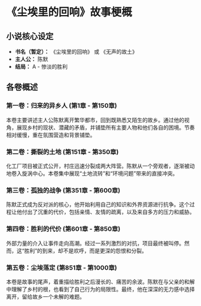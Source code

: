 # 《尘埃里的回响》故事梗概

## 小说核心设定

*   **书名（暂定）：** 《尘埃里的回响》 或 《无声的故土》
*   **主人公：** 陈默
*   **结局：** A - 惨淡的胜利

## 各卷概述

### 第一卷：归来的异乡人 (第1章 - 第150章)
本卷主要讲述主人公陈默离开繁华都市，回到既熟悉又陌生的故乡。通过他的视角，展现乡村的现状、潜藏的矛盾，并铺垫所有主要人物和他们各自的困境。节奏相对缓慢，重在氛围营造和背景铺垫。

### 第二卷：撕裂的土地 (第151章 - 第350章)
化工厂项目被正式公开，村庄迅速分裂成两大阵营。陈默从一个旁观者，逐渐被动地卷入旋涡中心。本卷集中展现“土地流转”和“环境问题”带来的直接冲突。

### 第三卷：孤独的战争 (第351章 - 第600章)
陈默正式成为反对派的核心，他开始利用自己的知识和外界资源进行抗争。这个过程让他付出了沉重的代价，包括亲情、友情的疏离，以及来自多方的压力和威胁。

### 第四卷：胜利的代价 (第601章 - 第850章)
外部力量的介入让事件走向高潮。经过一系列激烈的对抗，项目最终被叫停。然而，这“胜利”的到来，却不是欢呼，而是更深的怨恨和分裂。

### 第五卷：尘埃落定 (第851章 - 第1000章)
本卷是故事的尾声，着重描绘胜利之后漫长的、痛苦的余波。陈默在与父亲的和解中理解了乡村的根，也看到了自己行为的局限性。最终，他在深深的无力感中选择离开，留给故乡一个未解的难题。